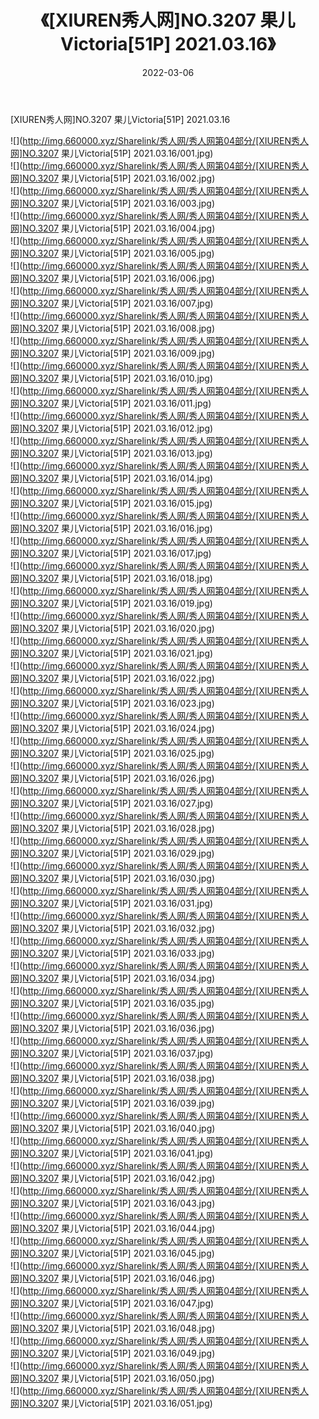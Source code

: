 ﻿---
layout: post
title:  《[XIUREN秀人网]NO.3207 果儿Victoria[51P] 2021.03.16》
date:   2022-03-06
img: http://img.660000.xyz/Sharelink/秀人网/秀人网第04部分/[XIUREN秀人网]NO.3207 果儿Victoria[51P] 2021.03.16/000.jpg
categories: [美女, 清纯, 唯美]
---

[XIUREN秀人网]NO.3207 果儿Victoria[51P] 2021.03.16

 ![](http://img.660000.xyz/Sharelink/秀人网/秀人网第04部分/[XIUREN秀人网]NO.3207 果儿Victoria[51P] 2021.03.16/001.jpg) <br>![](http://img.660000.xyz/Sharelink/秀人网/秀人网第04部分/[XIUREN秀人网]NO.3207 果儿Victoria[51P] 2021.03.16/002.jpg) <br>![](http://img.660000.xyz/Sharelink/秀人网/秀人网第04部分/[XIUREN秀人网]NO.3207 果儿Victoria[51P] 2021.03.16/003.jpg) <br>![](http://img.660000.xyz/Sharelink/秀人网/秀人网第04部分/[XIUREN秀人网]NO.3207 果儿Victoria[51P] 2021.03.16/004.jpg) <br>![](http://img.660000.xyz/Sharelink/秀人网/秀人网第04部分/[XIUREN秀人网]NO.3207 果儿Victoria[51P] 2021.03.16/005.jpg) <br>![](http://img.660000.xyz/Sharelink/秀人网/秀人网第04部分/[XIUREN秀人网]NO.3207 果儿Victoria[51P] 2021.03.16/006.jpg) <br>![](http://img.660000.xyz/Sharelink/秀人网/秀人网第04部分/[XIUREN秀人网]NO.3207 果儿Victoria[51P] 2021.03.16/007.jpg) <br>![](http://img.660000.xyz/Sharelink/秀人网/秀人网第04部分/[XIUREN秀人网]NO.3207 果儿Victoria[51P] 2021.03.16/008.jpg) <br>![](http://img.660000.xyz/Sharelink/秀人网/秀人网第04部分/[XIUREN秀人网]NO.3207 果儿Victoria[51P] 2021.03.16/009.jpg) <br>![](http://img.660000.xyz/Sharelink/秀人网/秀人网第04部分/[XIUREN秀人网]NO.3207 果儿Victoria[51P] 2021.03.16/010.jpg) <br>![](http://img.660000.xyz/Sharelink/秀人网/秀人网第04部分/[XIUREN秀人网]NO.3207 果儿Victoria[51P] 2021.03.16/011.jpg) <br>![](http://img.660000.xyz/Sharelink/秀人网/秀人网第04部分/[XIUREN秀人网]NO.3207 果儿Victoria[51P] 2021.03.16/012.jpg) <br>![](http://img.660000.xyz/Sharelink/秀人网/秀人网第04部分/[XIUREN秀人网]NO.3207 果儿Victoria[51P] 2021.03.16/013.jpg) <br>![](http://img.660000.xyz/Sharelink/秀人网/秀人网第04部分/[XIUREN秀人网]NO.3207 果儿Victoria[51P] 2021.03.16/014.jpg) <br>![](http://img.660000.xyz/Sharelink/秀人网/秀人网第04部分/[XIUREN秀人网]NO.3207 果儿Victoria[51P] 2021.03.16/015.jpg) <br>![](http://img.660000.xyz/Sharelink/秀人网/秀人网第04部分/[XIUREN秀人网]NO.3207 果儿Victoria[51P] 2021.03.16/016.jpg) <br>![](http://img.660000.xyz/Sharelink/秀人网/秀人网第04部分/[XIUREN秀人网]NO.3207 果儿Victoria[51P] 2021.03.16/017.jpg) <br>![](http://img.660000.xyz/Sharelink/秀人网/秀人网第04部分/[XIUREN秀人网]NO.3207 果儿Victoria[51P] 2021.03.16/018.jpg) <br>![](http://img.660000.xyz/Sharelink/秀人网/秀人网第04部分/[XIUREN秀人网]NO.3207 果儿Victoria[51P] 2021.03.16/019.jpg) <br>![](http://img.660000.xyz/Sharelink/秀人网/秀人网第04部分/[XIUREN秀人网]NO.3207 果儿Victoria[51P] 2021.03.16/020.jpg) <br>![](http://img.660000.xyz/Sharelink/秀人网/秀人网第04部分/[XIUREN秀人网]NO.3207 果儿Victoria[51P] 2021.03.16/021.jpg) <br>![](http://img.660000.xyz/Sharelink/秀人网/秀人网第04部分/[XIUREN秀人网]NO.3207 果儿Victoria[51P] 2021.03.16/022.jpg) <br>![](http://img.660000.xyz/Sharelink/秀人网/秀人网第04部分/[XIUREN秀人网]NO.3207 果儿Victoria[51P] 2021.03.16/023.jpg) <br>![](http://img.660000.xyz/Sharelink/秀人网/秀人网第04部分/[XIUREN秀人网]NO.3207 果儿Victoria[51P] 2021.03.16/024.jpg) <br>![](http://img.660000.xyz/Sharelink/秀人网/秀人网第04部分/[XIUREN秀人网]NO.3207 果儿Victoria[51P] 2021.03.16/025.jpg) <br>![](http://img.660000.xyz/Sharelink/秀人网/秀人网第04部分/[XIUREN秀人网]NO.3207 果儿Victoria[51P] 2021.03.16/026.jpg) <br>![](http://img.660000.xyz/Sharelink/秀人网/秀人网第04部分/[XIUREN秀人网]NO.3207 果儿Victoria[51P] 2021.03.16/027.jpg) <br>![](http://img.660000.xyz/Sharelink/秀人网/秀人网第04部分/[XIUREN秀人网]NO.3207 果儿Victoria[51P] 2021.03.16/028.jpg) <br>![](http://img.660000.xyz/Sharelink/秀人网/秀人网第04部分/[XIUREN秀人网]NO.3207 果儿Victoria[51P] 2021.03.16/029.jpg) <br>![](http://img.660000.xyz/Sharelink/秀人网/秀人网第04部分/[XIUREN秀人网]NO.3207 果儿Victoria[51P] 2021.03.16/030.jpg) <br>![](http://img.660000.xyz/Sharelink/秀人网/秀人网第04部分/[XIUREN秀人网]NO.3207 果儿Victoria[51P] 2021.03.16/031.jpg) <br>![](http://img.660000.xyz/Sharelink/秀人网/秀人网第04部分/[XIUREN秀人网]NO.3207 果儿Victoria[51P] 2021.03.16/032.jpg) <br>![](http://img.660000.xyz/Sharelink/秀人网/秀人网第04部分/[XIUREN秀人网]NO.3207 果儿Victoria[51P] 2021.03.16/033.jpg) <br>![](http://img.660000.xyz/Sharelink/秀人网/秀人网第04部分/[XIUREN秀人网]NO.3207 果儿Victoria[51P] 2021.03.16/034.jpg) <br>![](http://img.660000.xyz/Sharelink/秀人网/秀人网第04部分/[XIUREN秀人网]NO.3207 果儿Victoria[51P] 2021.03.16/035.jpg) <br>![](http://img.660000.xyz/Sharelink/秀人网/秀人网第04部分/[XIUREN秀人网]NO.3207 果儿Victoria[51P] 2021.03.16/036.jpg) <br>![](http://img.660000.xyz/Sharelink/秀人网/秀人网第04部分/[XIUREN秀人网]NO.3207 果儿Victoria[51P] 2021.03.16/037.jpg) <br>![](http://img.660000.xyz/Sharelink/秀人网/秀人网第04部分/[XIUREN秀人网]NO.3207 果儿Victoria[51P] 2021.03.16/038.jpg) <br>![](http://img.660000.xyz/Sharelink/秀人网/秀人网第04部分/[XIUREN秀人网]NO.3207 果儿Victoria[51P] 2021.03.16/039.jpg) <br>![](http://img.660000.xyz/Sharelink/秀人网/秀人网第04部分/[XIUREN秀人网]NO.3207 果儿Victoria[51P] 2021.03.16/040.jpg) <br>![](http://img.660000.xyz/Sharelink/秀人网/秀人网第04部分/[XIUREN秀人网]NO.3207 果儿Victoria[51P] 2021.03.16/041.jpg) <br>![](http://img.660000.xyz/Sharelink/秀人网/秀人网第04部分/[XIUREN秀人网]NO.3207 果儿Victoria[51P] 2021.03.16/042.jpg) <br>![](http://img.660000.xyz/Sharelink/秀人网/秀人网第04部分/[XIUREN秀人网]NO.3207 果儿Victoria[51P] 2021.03.16/043.jpg) <br>![](http://img.660000.xyz/Sharelink/秀人网/秀人网第04部分/[XIUREN秀人网]NO.3207 果儿Victoria[51P] 2021.03.16/044.jpg) <br>![](http://img.660000.xyz/Sharelink/秀人网/秀人网第04部分/[XIUREN秀人网]NO.3207 果儿Victoria[51P] 2021.03.16/045.jpg) <br>![](http://img.660000.xyz/Sharelink/秀人网/秀人网第04部分/[XIUREN秀人网]NO.3207 果儿Victoria[51P] 2021.03.16/046.jpg) <br>![](http://img.660000.xyz/Sharelink/秀人网/秀人网第04部分/[XIUREN秀人网]NO.3207 果儿Victoria[51P] 2021.03.16/047.jpg) <br>![](http://img.660000.xyz/Sharelink/秀人网/秀人网第04部分/[XIUREN秀人网]NO.3207 果儿Victoria[51P] 2021.03.16/048.jpg) <br>![](http://img.660000.xyz/Sharelink/秀人网/秀人网第04部分/[XIUREN秀人网]NO.3207 果儿Victoria[51P] 2021.03.16/049.jpg) <br>![](http://img.660000.xyz/Sharelink/秀人网/秀人网第04部分/[XIUREN秀人网]NO.3207 果儿Victoria[51P] 2021.03.16/050.jpg) <br>![](http://img.660000.xyz/Sharelink/秀人网/秀人网第04部分/[XIUREN秀人网]NO.3207 果儿Victoria[51P] 2021.03.16/051.jpg) <br>
